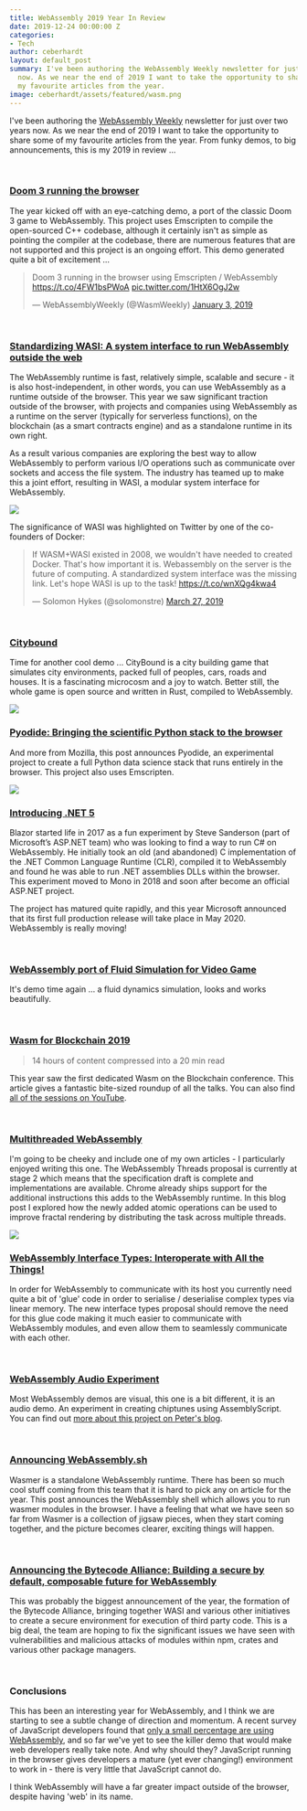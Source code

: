 ```yaml
---
title: WebAssembly 2019 Year In Review
date: 2019-12-24 00:00:00 Z
categories:
- Tech
author: ceberhardt
layout: default_post
summary: I've been authoring the WebAssembly Weekly newsletter for just over two years
  now. As we near the end of 2019 I want to take the opportunity to share some of
  my favourite articles from the year.
image: ceberhardt/assets/featured/wasm.png
---
```


I've been authoring the [WebAssembly Weekly](https://wasmweekly.news/) newsletter for just over two years now. As we near the end of 2019 I want to take the opportunity to share some of my favourite articles from the year. From funky demos, to big announcements, this is my 2019 in review ...

<br/>

### [Doom 3 running the browser](http://www.continuation-labs.com/projects/d3wasm/)

The year kicked off with an eye-catching demo, a port of the classic Doom 3 game to WebAssembly. This project uses Emscripten to compile the open-sourced C++ codebase, although it certainly isn't as simple as pointing the compiler at the codebase, there are numerous features that are not supported and this project is an ongoing effort. This demo generated quite a bit of excitement ...

<blockquote class="twitter-tweet"><p lang="en" dir="ltr">Doom 3 running in the browser using Emscripten / WebAssembly <a href="https://t.co/4FW1bsPWoA">https://t.co/4FW1bsPWoA</a> <a href="https://t.co/1HtX6OgJ2w">pic.twitter.com/1HtX6OgJ2w</a></p>&mdash; WebAssemblyWeekly (@WasmWeekly) <a href="https://twitter.com/WasmWeekly/status/1080839619602714625?ref_src=twsrc%5Etfw">January 3, 2019</a></blockquote> <script async src="https://platform.twitter.com/widgets.js" charset="utf-8"></script>

<br/>

### [Standardizing WASI: A system interface to run WebAssembly outside the web](https://hacks.mozilla.org/2019/03/standardizing-wasi-a-webassembly-system-interface/)

The WebAssembly runtime is fast, relatively simple, scalable and secure - it is also host-independent, in other words, you can use WebAssembly as a runtime outside of the browser. This year we saw significant traction outside of the browser, with projects and companies using WebAssembly as a runtime on the server (typically for serverless functions), on the blockchain (as a smart contracts engine) and as a standalone runtime in its own right.

As a result various companies are exploring the best way to allow WebAssembly to perform various I/O operations such as communicate over sockets and access the file system. The industry has teamed up to make this a joint effort, resulting in WASI, a modular system interface for WebAssembly.

<img src="{{site.baseurl}}/ceberhardt/assets/wasm-review/wasi.png"/>

The significance of WASI was highlighted on Twitter by one of the co-founders of Docker:

<blockquote class="twitter-tweet"><p lang="en" dir="ltr">If WASM+WASI existed in 2008, we wouldn&#39;t have needed to created Docker. That&#39;s how important it is. Webassembly on the server is the future of computing. A standardized system interface was the missing link. Let&#39;s hope WASI is up to the task! <a href="https://t.co/wnXQg4kwa4">https://t.co/wnXQg4kwa4</a></p>&mdash; Solomon Hykes (@solomonstre) <a href="https://twitter.com/solomonstre/status/1111004913222324225?ref_src=twsrc%5Etfw">March 27, 2019</a></blockquote> <script async src="https://platform.twitter.com/widgets.js" charset="utf-8"></script>

<br/>

### [Citybound](https://aeplay.org/citybound)

Time for another cool demo ... CityBound is a city building game that simulates city environments, packed full of peoples, cars, roads and houses. It is a fascinating microcosm and a joy to watch. Better still, the whole game is open source and written in Rust, compiled to WebAssembly. 

<img src="{{site.baseurl}}/ceberhardt/assets/wasm-review/citybound.png"/>

<br/>

### [Pyodide: Bringing the scientific Python stack to the browser](https://hacks.mozilla.org/2019/04/pyodide-bringing-the-scientific-python-stack-to-the-browser/)

And more from Mozilla, this post announces Pyodide, an experimental project to create a full Python data science stack that runs entirely in the browser. This project also uses Emscripten.

<img src="{{site.baseurl}}/ceberhardt/assets/wasm-review/pyodide.gif"/>

<br/>

### [Introducing .NET 5](https://devblogs.microsoft.com/dotnet/introducing-net-5/)

Blazor started life in 2017 as a fun experiment by Steve Sanderson (part of Microsoft’s ASP.NET team) who was looking to find a way to run C# on WebAssembly. He initially took an old (and abandoned) C implementation of the .NET Common Language Runtime (CLR), compiled it to WebAssembly and found he was able to run .NET assemblies DLLs within the browser. This experiment moved to Mono in 2018 and soon after become an official ASP.NET project.

The project has matured quite rapidly, and this year Microsoft announced that its first full production release will take place in May 2020. WebAssembly is really moving!

<br/>

### [WebAssembly port of Fluid Simulation for Video Game](https://www.buildingphysicsonline.com/MjgIntelFluidDemo/webgl.html#)

It's demo time again ... a fluid dynamics simulation, looks and works beautifully.

<br/>

### [Wasm for Blockchain 2019](https://medium.com/nearprotocol/wasm-for-blockchain-2019-d093bfeb6133)

> 14 hours of content compressed into a 20 min read

This year saw the first dedicated Wasm on the Blockchain conference. This article gives a fantastic bite-sized roundup of all the talks. You can also find [all of the sessions on YouTube](https://www.youtube.com/playlist?list=PL5BszCNLCnMOt7wCU9CmTaaFPP3-cIKmR).

<br/>

### [Multithreaded WebAssembly](https://blog.scottlogic.com/2019/07/15/multithreaded-webassembly.html)

I'm going to be cheeky and include one of my own articles - I particularly enjoyed writing this one. The WebAssembly Threads proposal is currently at stage 2 which means that the specification draft is complete and implementations are available. Chrome already ships support for the additional instructions this adds to the WebAssembly runtime. In this blog post I explored how the newly added atomic operations can be used to improve fractal rendering by distributing the task across multiple threads.

<img src="{{site.baseurl}}/ceberhardt/assets/wasm-mandelbrot-streaks.png"/>

<br/>

### [WebAssembly Interface Types: Interoperate with All the Things!](https://hacks.mozilla.org/2019/08/webassembly-interface-types/)

In order for WebAssembly to communicate with its host you currently need quite a bit of 'glue' code in order to serialise / deserialise complex types via linear memory. The new interface types proposal should remove the need for this glue code making it much easier to communicate with WebAssembly modules, and even allow them to seamlessly communicate with each other.

<br/>

### [WebAssembly Audio Experiment](https://petersalomonsen.com/webassemblymusic/livecodev1/?gist=ea73551e352440d5f470c6af89d7fe7c)

Most WebAssembly demos are visual, this one is a bit different, it is an audio demo. An experiment in creating chiptunes using AssemblyScript. You can find out [more about this project on Peter's blog](https://petersalomonsen.com/articles/webassemblysynth/intro.html).

<br/>

### [Announcing WebAssembly.sh](https://medium.com/wasmer/webassembly-sh-408b010c14db)

Wasmer is a standalone WebAssembly runtime. There has been so much cool stuff coming from this team that it is hard to pick any on article for the year. This post announces the WebAssembly shell which allows you to run wasmer modules in the browser. I have a feeling that what we have seen so far from Wasmer is a collection of jigsaw pieces, when they start coming together, and the picture becomes clearer, exciting things will happen.

<br/>

### [Announcing the Bytecode Alliance: Building a secure by default, composable future for WebAssembly](https://hacks.mozilla.org/2019/11/announcing-the-bytecode-alliance/)

This was probably the biggest announcement of the year, the formation of the Bytecode Alliance, bringing together WASI and various other initiatives to create a secure environment for execution of third party code. This is a big deal, the team are hoping to fix the significant issues we have seen with vulnerabilities and malicious attacks of modules within npm, crates and various other package managers.

<br/>

### Conclusions

This has been an interesting year for WebAssembly, and I think we are starting to see a subtle change of direction and momentum. A recent survey of JavaScript developers found that [only a small percentage are using WebAssembly](https://www.infoworld.com/article/3509588/webassembly-hasnt-grabbed-javascript-developers.html), and so far we've yet to see the killer demo that would make web developers really take note. And why should they? JavaScript running in the browser gives developers a mature (yet ever changing!) environment to work in - there is very little that JavaScript cannot do. 

I think WebAssembly will have a far greater impact outside of the browser, despite having 'web' in its name.

